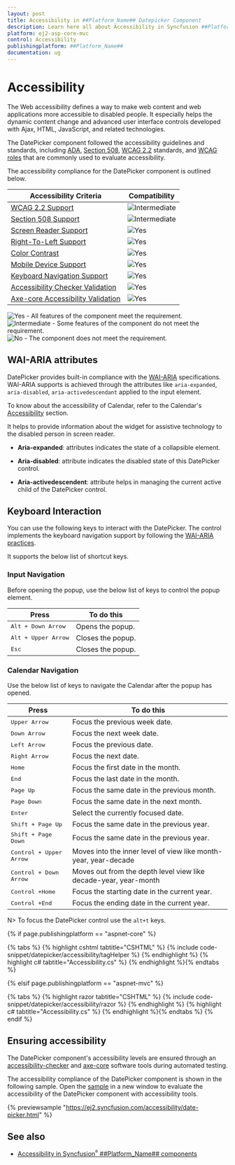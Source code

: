 ```yaml
---
layout: post
title: Accessibility in ##Platform_Name## Datepicker Component
description: Learn here all about Accessibility in Syncfusion ##Platform_Name## Datepicker component of Syncfusion Essential JS 2 and more.
platform: ej2-asp-core-mvc
control: Accessibility
publishingplatform: ##Platform_Name##
documentation: ug
---
```



# Accessibility

The Web accessibility defines a way to make web content and web applications more accessible to disabled people. It especially helps the dynamic content change and advanced user interface controls developed with Ajax, HTML, JavaScript, and related technologies.

The DatePicker component followed the accessibility guidelines and standards, including [ADA](https://www.ada.gov/), [Section 508](https://www.section508.gov/), [WCAG 2.2](https://www.w3.org/TR/WCAG22/) standards, and [WCAG roles](https://www.w3.org/TR/wai-aria/#roles) that are commonly used to evaluate accessibility.

The accessibility compliance for the DatePicker component is outlined below.

| Accessibility Criteria | Compatibility |
| -- | -- |
| [WCAG 2.2 Support](../common/accessibility#accessibility-standards) | <img src="https://cdn.syncfusion.com/content/images/documentation/partial.png" alt="Intermediate"> |
| [Section 508 Support](../common/accessibility#accessibility-standards) | <img src="https://cdn.syncfusion.com/content/images/documentation/partial.png" alt="Intermediate"> |
| [Screen Reader Support](../common/accessibility#screen-reader-support) | <img src="https://cdn.syncfusion.com/content/images/documentation/full.png" alt="Yes"> |
| [Right-To-Left Support](../common/accessibility#right-to-left-support) | <img src="https://cdn.syncfusion.com/content/images/documentation/full.png" alt="Yes"> |
| [Color Contrast](../common/accessibility#color-contrast) | <img src="https://cdn.syncfusion.com/content/images/documentation/full.png" alt="Yes"> |
| [Mobile Device Support](../common/accessibility#mobile-device-support) | <img src="https://cdn.syncfusion.com/content/images/documentation/full.png" alt="Yes"> |
| [Keyboard Navigation Support](../common/accessibility#keyboard-navigation-support) | <img src="https://cdn.syncfusion.com/content/images/documentation/full.png" alt="Yes"> |
| [Accessibility Checker Validation](../common/accessibility#ensuring-accessibility) | <img src="https://cdn.syncfusion.com/content/images/documentation/full.png" alt="Yes"> |
| [Axe-core Accessibility Validation](../common/accessibility#ensuring-accessibility) | <img src="https://cdn.syncfusion.com/content/images/documentation/full.png" alt="Yes"> |

<style>
    .post .post-content img {
        display: inline-block;
        margin: 0.5em 0;
    }
</style>
<div><img src="https://cdn.syncfusion.com/content/images/documentation/full.png" alt="Yes"> - All features of the component meet the requirement.</div>

<div><img src="https://cdn.syncfusion.com/content/images/documentation/partial.png" alt="Intermediate"> - Some features of the component do not meet the requirement.</div>

<div><img src="https://cdn.syncfusion.com/content/images/documentation/not-supported.png" alt="No"> - The component does not meet the requirement.</div>

## WAI-ARIA attributes

DatePicker provides built-in compliance with the [WAI-ARIA](http://www.w3.org/WAI/PF/aria-practices) specifications. WAI-ARIA supports is achieved through the attributes like `aria-expanded`, `aria-disabled`, `aria-activedescendant` applied to the input element.

To know about the accessibility of Calendar, refer to the Calendar's [Accessibility](../calendar/accessibility/) section.

It helps to provide information about the widget for assistive technology to the disabled person in screen reader.

* **Aria-expanded**: attributes indicates the state of a collapsible element.

* **Aria-disabled**: attribute indicates the disabled state of this DatePicker control.

* **Aria-activedescendent**: attribute helps in managing the current active child of the DatePicker control.

## Keyboard Interaction

You can use the following keys to interact with the DatePicker. The control implements the keyboard navigation support by following the [WAI-ARIA practices](http://www.w3.org/WAI/PF/aria-practices).

It supports the below list of shortcut keys.

### Input Navigation

Before opening the popup, use the below list of keys to control the popup element.

| **Press** | **To do this** |
| --- | --- |
| <kbd>Alt +  Down Arrow</kbd> | Opens the popup. |
| <kbd>Alt +  Upper Arrow</kbd> | Closes the popup.|
| <kbd>Esc</kbd> | Closes the popup. |

### Calendar Navigation

Use the below list of keys to navigate the Calendar after the popup has opened.

| **Press** | **To do this** |
| --- | --- |
| <kbd>Upper Arrow</kbd>  | Focus the previous week date. |
| <kbd>Down Arrow</kbd>  | Focus the next week date. |
| <kbd>Left Arrow</kbd>  | Focus the previous date. |
| <kbd>Right Arrow</kbd>  | Focus the next date. |
| <kbd>Home</kbd>  | Focus the first date in the month. |
| <kbd>End</kbd>  | Focus the last date in the month. |
| <kbd>Page Up</kbd>  | Focus the same date in the previous month. |
| <kbd>Page Down</kbd>  | Focus the same date in the next month. |
| <kbd>Enter</kbd>  | Select the currently focused date. |
| <kbd>Shift + Page Up</kbd>  | Focus the same date in the previous year. |
| <kbd>Shift + Page Down</kbd>  | Focus the same date in the previous year. |
| <kbd>Control + Upper Arrow</kbd>  | Moves into the inner level of view like month-year, year-decade |
| <kbd>Control + Down Arrow</kbd>  | Moves out from the depth level view like decade-year, year-month |
| <kbd>Control +Home</kbd>  | Focus the starting date in the current year. |
| <kbd>Control +End</kbd>  | Focus the ending date in the current year. |

N> To focus the DatePicker control use the `alt+t` keys.

{% if page.publishingplatform == "aspnet-core" %}

{% tabs %}
{% highlight cshtml tabtitle="CSHTML" %}
{% include code-snippet/datepicker/accessibility/tagHelper %}
{% endhighlight %}
{% highlight c# tabtitle="Accessibility.cs" %}
{% endhighlight %}{% endtabs %}

{% elsif page.publishingplatform == "aspnet-mvc" %}

{% tabs %}
{% highlight razor tabtitle="CSHTML" %}
{% include code-snippet/datepicker/accessibility/razor %}
{% endhighlight %}
{% highlight c# tabtitle="Accessibility.cs" %}
{% endhighlight %}{% endtabs %}
{% endif %}

## Ensuring accessibility

The DatePicker component's accessibility levels are ensured through an [accessibility-checker](https://www.npmjs.com/package/accessibility-checker) and [axe-core](https://www.npmjs.com/package/axe-core) software tools during automated testing.

The accessibility compliance of the DatePicker component is shown in the following sample. Open the [sample](https://ej2.syncfusion.com/accessibility/date-picker.html) in a new window to evaluate the accessibility of the DatePicker component with accessibility tools.

{% previewsample "https://ej2.syncfusion.com/accessibility/date-picker.html" %}

## See also

* [Accessibility in Syncfusion<sup style="font-size:70%">&reg;</sup> ##Platform_Name## components](../common/accessibility)